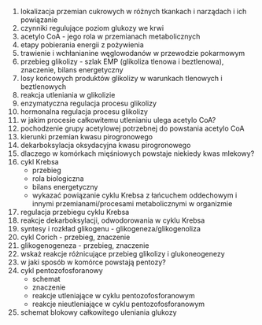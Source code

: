 1. lokalizacja przemian cukrowych w różnych tkankach i narządach i ich powiązanie
2. czynniki regulujące poziom glukozy we krwi
3. acetylo CoA - jego rola w przemianach metabolicznych
4. etapy pobierania energii z pożywienia
5. trawienie i wchłanianine węglowodanów w przewodzie pokarmowym
6. przebieg glikolizy - szlak EMP (glikoliza tlenowa i beztlenowa), znaczenie, bilans energetyczny
7. losy końcowych produktów glikolizy w warunkach tlenowych i beztlenowych
8. reakcja utleniania w glikolizie
9. enzymatyczna regulacja procesu glikolizy
10. hormonalna regulacja procesu glikolizy
11. w jakim procesie całkowitemu utlenianiu ulega acetylo CoA?
12. pochodzenie grupy acetylowej potrzebnej do powstania acetylo CoA
13. kierunki przemian kwasu pirogronowego
14. dekarboksylacja oksydacyjna kwasu pirogronowego
15. dlaczego w komórkach mięśniowych powstaje niekiedy kwas mlekowy?
16. cykl Krebsa
	- przebieg
	- rola biologiczna
	- bilans energetyczny
	- wykazać powiązanie cyklu Krebsa z łańcuchem oddechowym i innymi przemianami/procesami metabolicznymi w organizmie
17. regulacja przebiegu cyklu Krebsa
18. reakcje dekarboksylacji, odwodorowania w cyklu Krebsa
19. syntesy i rozkład glikogenu - glikogeneza/glikogenoliza
20. cykl Corich - przebieg, znaczenie
21. glikogenogeneza - przebieg, znaczenie
22. wskaż reakcje różnicujące przebieg glikolizy i glukoneogenezy
23. w jaki sposób w komórce powstają pentozy?
24. cykl pentozofosforanowy
	- schemat
	- znaczenie
	- reakcje utleniające w cyklu pentozofosforanowym
	- reakcje nieutleniające w cyklu pentozofosforanowym
25. schemat blokowy całkowitego uleniania glukozy